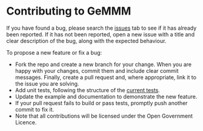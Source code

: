 # Contributing to GeMMM
If you have found a bug, please search the [issues](https://github.com/ukhsa-collaboration/gemmm/issues) tab to see if it has already been reported. If it has not been reported, open a new issue with a title and clear description of the bug, along with the expected behaviour.

To propose a new feature or fix a bug:
 - Fork the repo and create a new branch for your change. When you are happy with your changes, commit them and include clear commit messages. Finally, create a pull request and, where appropriate, link it to the issue you are solving.
 - Add unit tests, following the structure of the [current tests](https://github.com/ukhsa-collaboration/gemmm/tree/main/tests).
 - Update the example and documentation to demonstrate the new feature.
 - If your pull request fails to build or pass tests, promptly push another commit to fix it.
 - Note that all contributions will be licensed under the Open Government Licence.



